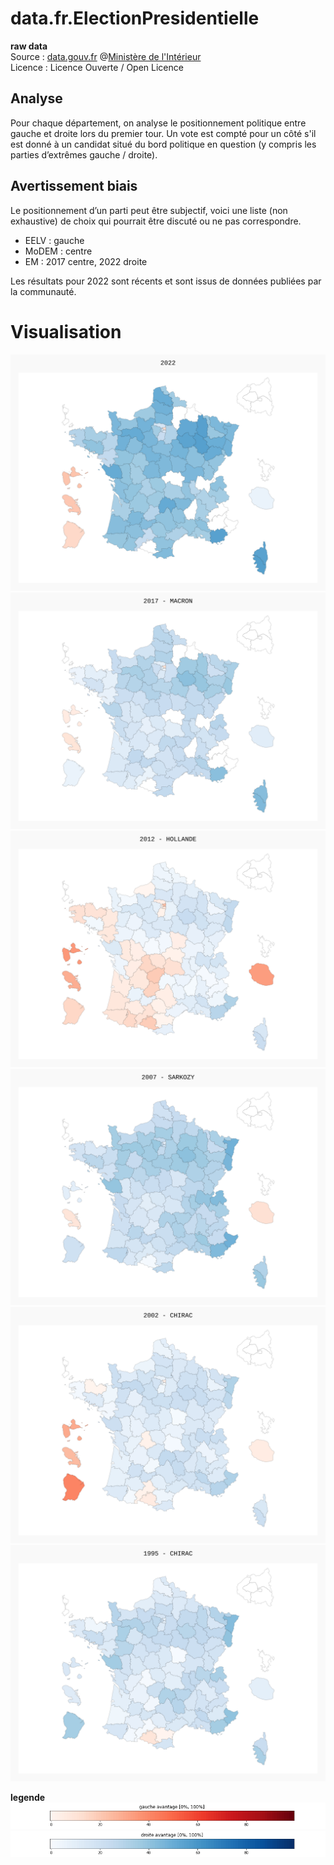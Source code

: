 # data.fr.ElectionPresidentielle

**raw data**  
Source : [data.gouv.fr](https://www.data.gouv.fr/) @[Ministère de l'Intérieur](https://www.data.gouv.fr/fr/organizations/ministere-de-l-interieur/)  
Licence : Licence Ouverte / Open Licence  

## Analyse
Pour chaque département, on analyse le positionnement politique entre gauche et droite lors du premier tour.
Un vote est compté pour un côté s'il est donné à un candidat situé du bord politique en question (y compris les parties d’extrêmes gauche / droite).

## Avertissement biais

Le positionnement d’un parti peut être subjectif, voici une liste (non exhaustive) de choix qui pourrait être discuté ou ne pas correspondre.
* EELV : gauche
* MoDEM : centre
* EM : 2017 centre, 2022 droite

Les résultats pour 2022 sont récents et sont issus de données publiées par la communauté.

# Visualisation

<object data="2022_t1.svg" type="image/svg+xml"> ![2022_t1](2022_t1.svg) </object>
<object data="2017_t1.svg" type="image/svg+xml"> ![2017_t1](2017_t1.svg) </object>
<object data="2012_t1.svg" type="image/svg+xml"> ![2012_t1](2012_t1.svg) </object>
<object data="2007_t1.svg" type="image/svg+xml"> ![2007_t1](2007_t1.svg) </object>
<object data="2002_t1.svg" type="image/svg+xml"> ![2002_t1](2002_t1.svg) </object>
<object data="1995_t1.svg" type="image/svg+xml"> ![1995_t1](1995_t1.svg) </object>

**legende**  
![legende_gauche](legende_gauche.png)
![legende_droite](legende_droite.png)
